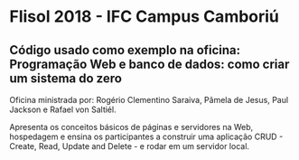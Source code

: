 <h1>Flisol 2018 - IFC Campus Camboriú</h1>
<h2>Código usado como exemplo na oficina: Programação Web e banco de dados: como criar um sistema do zero</h2>
<p>Oficina ministrada por: Rogério Clementino Saraiva, Pâmela de Jesus, Paul Jackson e Rafael von Saltiél.</p>
<p>Apresenta os conceitos básicos de páginas e servidores na Web, hospedagem e ensina os participantes a construir uma aplicação CRUD - Create, Read, Update and Delete - e rodar em um servidor local.</p>

